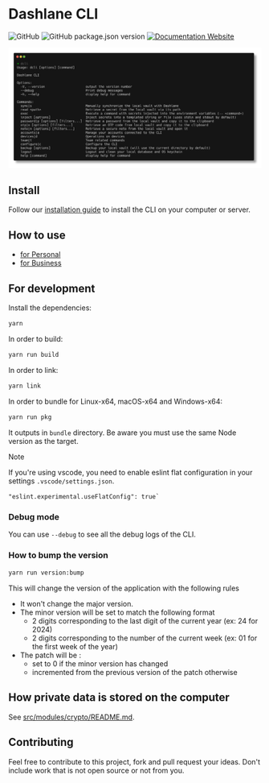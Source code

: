 # Dashlane CLI

![GitHub](https://img.shields.io/github/license/Dashlane/dashlane-cli)
![GitHub package.json version](https://img.shields.io/github/package-json/v/Dashlane/dashlane-cli)
[![Documentation Website](https://img.shields.io/badge/Documentation-Website)
](https://cli.dashlane.com)

![Dashlane CLI Demo](./documentation/public/main.png)

## Install

Follow our [installation guide](https://cli.dashlane.com/install) to install the CLI on your computer or server.

## How to use

-   [for Personal](https://cli.dashlane.com/personal)
-   [for Business](https://cli.dashlane.com/business)

## For development

Install the dependencies:

```sh
yarn
```

In order to build:

```sh
yarn run build
```

In order to link:

```sh
yarn link
```

In order to bundle for Linux-x64, macOS-x64 and Windows-x64:

```sh
yarn run pkg
```

It outputs in `bundle` directory. Be aware you must use the same Node version as the target.

> [!NOTE]
> If you're using vscode, you need to enable eslint flat configuration in your settings `.vscode/settings.json`.
>
> ```
> "eslint.experimental.useFlatConfig": true`
> ```

### Debug mode

You can use `--debug` to see all the debug logs of the CLI.

### How to bump the version

```sh
yarn run version:bump
```

This will change the version of the application with the following rules

-   It won't change the major version.
-   The minor version will be set to match the following format
    -   2 digits corresponding to the last digit of the current year (ex: 24 for 2024)
    -   2 digits corresponding to the number of the current week (ex: 01 for the first week of the year)
-   The patch will be :
    -   set to 0 if the minor version has changed
    -   incremented from the previous version of the patch otherwise

## How private data is stored on the computer

See [src/modules/crypto/README.md](src/modules/crypto/README.md).

## Contributing

Feel free to contribute to this project, fork and pull request your ideas.
Don't include work that is not open source or not from you.

